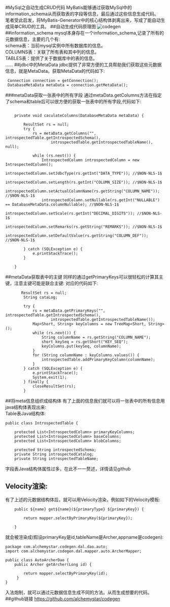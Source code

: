 #MySql之自动生成CRUD代码
MyBatis能够通过获取MySql中的information_schema从而获取表的字段等信息，最后通过这些信息生成代码。  
笔者受此启发，将MyBatis-Generator中的核心结构体剥离出来，写成了能自动生成简单CRUD的工具。
##自动生成代码原理图
![codegen](/Users/alchemystar/image/codegen/codegen-main.png) 
##information_schema
mysql本身存在一个information_schema,记录了所有的元数据信息，主要的几个有:  
schema表：当前mysql实例中所有数据库的信息。    
COLUMNS表：关联了所有表和其中列的信息。    
TABLES表：提供了关于数据库中的表的信息。    
......
##jdbc中的MetaData
jdbc提供了非常方便的工具帮助我们获取这些元数据信息，就是MetaData。获取MetaData的代码如下:

```
 Connection connection = getConnection();   
 DatabaseMetaData metaData = connection.getMetaData();
```
###metaData获取一张表中的所有字段
通过metaData.getColumns方法在指定了schema和table后可以很方便的获取一张表中的所有字段,代码如下: 
   
```

    private void caculateColumns(DatabaseMetaData metaData) {

        ResultSet rs = null;
        try {
            rs = metaData.getColumns("", introspectedTable.getIntrospectedSchema(),
                    introspectedTable.getIntrospectedTableName(), null);

            while (rs.next()) {
                IntrospectedColumn introspectedColumn = new IntrospectedColumn();
                introspectedColumn.setJdbcType(rs.getInt("DATA_TYPE")); //$NON-NLS-1$
                introspectedColumn.setLength(rs.getInt("COLUMN_SIZE")); //$NON-NLS-1$
                introspectedColumn.setActualColumnName(rs.getString("COLUMN_NAME")); //$NON-NLS-1$
                introspectedColumn.setNullable(rs.getInt("NULLABLE") == DatabaseMetaData.columnNullable); //$NON-NLS-1$
                introspectedColumn.setScale(rs.getInt("DECIMAL_DIGITS")); //$NON-NLS-1$
                introspectedColumn.setRemarks(rs.getString("REMARKS")); //$NON-NLS-1$
                introspectedColumn.setDefaultValue(rs.getString("COLUMN_DEF")); //$NON-NLS-1$

        } catch (SQLException e) {
            e.printStackTrace();
        }

    }
```     
##metaData获取表中的主键
同样的通过getPrimaryKeys可以很轻松的计算其主键，注意主键可能是联合主键:
对应的代码如下:

```
       ResultSet rs = null;
        String cataLog;

        try {
            rs = metaData.getPrimaryKeys("", introspectedTable.getIntrospectedSchema(),
                    introspectedTable.getIntrospectedTableName());
            Map<Short, String> keyColumns = new TreeMap<Short, String>();
            while (rs.next()) {
                String columnName = rs.getString("COLUMN_NAME");
                short keySeq = rs.getShort("KEY_SEQ");
                keyColumns.put(keySeq, columnName);
            }
            for (String columnName : keyColumns.values()) {
                introspectedTable.addPrimaryKeyColumn(columnName);
            }
        } catch (SQLException e) {
            e.printStackTrace();
            System.exit(1);
        } finally {
            closeResultSet(rs);
        }
```
##将meta信息组织成结构体
有了上面的信息我们就可以将一张表中的所有信息用java结构体表现出来:   
Table表Java结构体: 
  
```
public class IntrospectedTable {

    protected List<IntrospectedColumn> primaryKeyColumns;
    protected List<IntrospectedColumn> baseColumns;
    protected List<IntrospectedColumn> blobColumns;

    protected String introspectedSchema;
    private String introspectedCatalog;
    private String introspectedTableName;
```
字段表Java结构体属性过多，在此不一一赘述，详情请见github
## Velocity渲染:
有了上述的元数据结构体后，就可以用Velocity渲染，例如如下的Velocity模板: 

```
    public ${name} get${name}(${primaryType} ${primaryKey}) {

        return mapper.selectByPrimaryKey(${primaryKey});

    }
```
就会被渲染成(假设primaryKey是id,tableName是Archer,appname是codegen):

```
package com.alchemystar.codegen.dal.dao.auto;
import com.alchemystar.codegen.dal.mapper.auto.ArcherMapper;

public class AutoArcherDao {
    public Archer getArcher(Long id) {

        return mapper.selectByPrimaryKey(id);
     }
}
```
入法炮制，就可以通过元数据信息生成不同的方法。从而生成想要的代码。
##github链接
https://github.com/alchemystar/codegen
